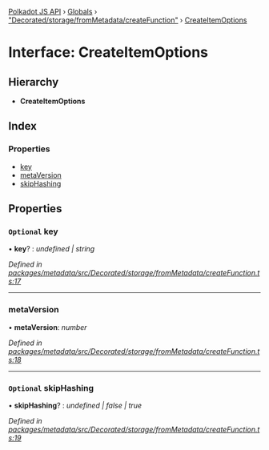 [Polkadot JS API](../README.md) › [Globals](../globals.md) › ["Decorated/storage/fromMetadata/createFunction"](../modules/_decorated_storage_frommetadata_createfunction_.md) › [CreateItemOptions](_decorated_storage_frommetadata_createfunction_.createitemoptions.md)

# Interface: CreateItemOptions

## Hierarchy

* **CreateItemOptions**

## Index

### Properties

* [key](_decorated_storage_frommetadata_createfunction_.createitemoptions.md#optional-key)
* [metaVersion](_decorated_storage_frommetadata_createfunction_.createitemoptions.md#metaversion)
* [skipHashing](_decorated_storage_frommetadata_createfunction_.createitemoptions.md#optional-skiphashing)

## Properties

### `Optional` key

• **key**? : *undefined | string*

*Defined in [packages/metadata/src/Decorated/storage/fromMetadata/createFunction.ts:17](https://github.com/polkadot-js/api/blob/bd57359dc/packages/metadata/src/Decorated/storage/fromMetadata/createFunction.ts#L17)*

___

###  metaVersion

• **metaVersion**: *number*

*Defined in [packages/metadata/src/Decorated/storage/fromMetadata/createFunction.ts:18](https://github.com/polkadot-js/api/blob/bd57359dc/packages/metadata/src/Decorated/storage/fromMetadata/createFunction.ts#L18)*

___

### `Optional` skipHashing

• **skipHashing**? : *undefined | false | true*

*Defined in [packages/metadata/src/Decorated/storage/fromMetadata/createFunction.ts:19](https://github.com/polkadot-js/api/blob/bd57359dc/packages/metadata/src/Decorated/storage/fromMetadata/createFunction.ts#L19)*

